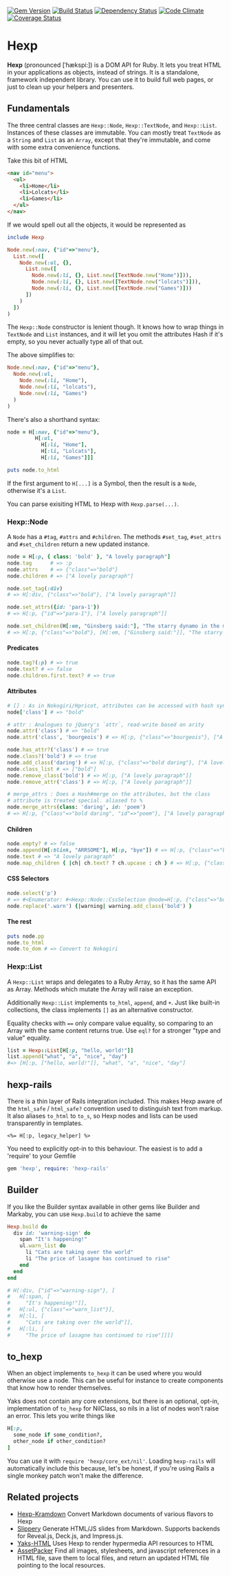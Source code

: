 [![Gem Version](https://badge.fury.io/rb/hexp.png)][gem]
[![Build Status](https://secure.travis-ci.org/plexus/hexp.png?branch=master)][travis]
[![Dependency Status](https://gemnasium.com/plexus/hexp.png)][gemnasium]
[![Code Climate](https://codeclimate.com/github/plexus/hexp.png)][codeclimate]
[![Coverage Status](https://coveralls.io/repos/plexus/hexp/badge.png?branch=master)][coveralls]

[gem]: https://rubygems.org/gems/hexp
[travis]: https://travis-ci.org/plexus/hexp
[gemnasium]: https://gemnasium.com/plexus/hexp
[codeclimate]: https://codeclimate.com/github/plexus/hexp
[coveralls]: https://coveralls.io/r/plexus/hexp

# Hexp

**Hexp** (pronounced [ˈɦækspi:]) is a DOM API for Ruby. It lets you treat HTML in your applications as objects, instead of strings. It is a standalone, framework independent library. You can use it to build full web pages, or just to clean up your helpers and presenters.

## Fundamentals

The three central classes are `Hexp::Node`, `Hexp::TextNode`, and `Hexp::List`. Instances of these classes are immutable. You can mostly treat `TextNode` as a `String` and `List` as an `Array`, except that they're immutable, and come with some extra convenience functions.

Take this bit of HTML

``` html
<nav id="menu">
  <ul>
    <li>Home</li>
    <li>Lolcats</li>
    <li>Games</li>
  </ul>
</nav>
```

If we would spell out all the objects, it would be represented as

``` ruby
include Hexp

Node.new(:nav, {"id"=>"menu"},
  List.new([
    Node.new(:ul, {},
      List.new([
        Node.new(:li, {}, List.new([TextNode.new("Home")])),
        Node.new(:li, {}, List.new([TextNode.new("lolcats")])),
        Node.new(:li, {}, List.new([TextNode.new("Games")]))
      ])
    )
  ])
)
```

The `Hexp::Node` constructor is lenient though. It knows how to wrap things in `TextNode` and `List` instances, and it will let you omit the attributes Hash if it's empty, so you never actually type all of that out.

The above simplifies to:

``` ruby
Node.new(:nav, {"id"=>"menu"},
  Node.new(:ul,
    Node.new(:li, "Home"),
    Node.new(:li, "lolcats"),
    Node.new(:li, "Games")
  )
)
```

There's also a shorthand syntax:

``` ruby
node = H[:nav, {"id"=>"menu"},
         H[:ul,
           H[:li, "Home"],
           H[:li, "Lolcats"],
           H[:li, "Games"]]]

puts node.to_html
```

If the first argument to `H[...]` is a Symbol, then the result is a `Node`, otherwise it's a `List`.

You can parse exisiting HTML to Hexp with `Hexp.parse(...)`.

### Hexp::Node

A `Node` has a `#tag`, `#attrs` and `#children`. The methods `#set_tag`, `#set_attrs` and `#set_children` return a new updated instance.

``` ruby
node = H[:p, { class: 'bold' }, "A lovely paragraph"]
node.tag      # => :p
node.attrs    # => {"class"=>"bold"}
node.children # => ["A lovely paragraph"]

node.set_tag(:div)
# => H[:div, {"class"=>"bold"}, ["A lovely paragraph"]]

node.set_attrs({id: 'para-1'})
# => H[:p, {"id"=>"para-1"}, ["A lovely paragraph"]]

node.set_children(H[:em, "Ginsberg said:"], "The starry dynamo in the machinery of night")
# => H[:p, {"class"=>"bold"}, [H[:em, ["Ginsberg said:"]], "The starry dynamo in the machinery of night"]]
```

#### Predicates

``` ruby
node.tag?(:p) # => true
node.text? # => false
node.children.first.text? # => true
```

#### Attributes

``` ruby
# [] : As in Nokogiri/Hpricot, attributes can be accessed with hash syntax
node['class'] # => "bold"

# attr : Analogues to jQuery's `attr`, read-write based on arity
node.attr('class') # => "bold"
node.attr('class', 'bourgeois') # => H[:p, {"class"=>"bourgeois"}, ["A lovely paragraph"]]

node.has_attr?('class') # => true
node.class?('bold') # => true
node.add_class('daring') # => H[:p, {"class"=>"bold daring"}, ["A lovely paragraph"]]
node.class_list # => ["bold"]
node.remove_class('bold') # => H[:p, ["A lovely paragraph"]]
node.remove_attr('class') # => H[:p, ["A lovely paragraph"]]

# merge_attrs : Does a Hash#merge on the attributes, but the class
# attribute is treated special. aliased to %
node.merge_attrs(class: 'daring', id: 'poem')
# => H[:p, {"class"=>"bold daring", "id"=>"poem"}, ["A lovely paragraph"]]
```

#### Children

``` ruby
node.empty? # => false
node.append(H[:blink, "ARRSOME"], H[:p, "bye"]) # => H[:p, {"class"=>"bold"}, ["A lovely paragraph", H[:blink, ["ARRSOME"]], H[:p, ["bye"]]]]
node.text # => "A lovely paragraph"
node.map_children { |ch| ch.text? ? ch.upcase : ch } # => H[:p, {"class"=>"bold"}, ["A LOVELY PARAGRAPH"]]
```

#### CSS Selectors

``` ruby
node.select('p')
# => #<Enumerator: #<Hexp::Node::CssSelection @node=H[:p, {"class"=>"bold"}, ["A lovely paragraph"]] @css_selector="p" matches=true>:each>
node.replace('.warn') {|warning| warning.add_class('bold') }
```

#### The rest

``` ruby
puts node.pp
node.to_html
node.to_dom # => Convert to Nokogiri
```

### Hexp::List

A `Hexp::List` wraps and delegates to a Ruby Array, so it has the same
API as Array. Methods which mutate the Array will raise an exception.

Additionally `Hexp::List` implements `to_html`, `append`, and `+`. Just like built-in collections, the class implements `[]` as an alternative constructor.

Equality checks with `==` only compare value equality, so comparing to an Array with the same content returns true. Use `eql?` for a stronger "type and value" equality.

``` ruby
list = Hexp::List[H[:p, "hello, world!"]]
list.append("what", "a", "nice", "day")
#=> [H[:p, ["hello, world!"]], "what", "a", "nice", "day"]
```

## hexp-rails

There is a thin layer of Rails integration included. This makes Hexp aware of the `html_safe` / `html_safe?` convention used to distinguish text from markup. It also aliases `to_html` to `to_s`, so Hexp nodes and lists can be used transparently in templates.

``` erb
<%= H[:p, legacy_helper] %>
```

You need to explicitly opt-in to this behaviour. The easiest is to add a 'require' to your Gemfile

``` ruby
gem 'hexp', require: 'hexp-rails'
```

## Builder

If you like the Builder syntax available in other gems like Builder and Markaby, you can use `Hexp.build` to achieve the same

``` ruby
Hexp.build do
  div id: 'warning-sign' do
    span "It's happening!"
    ul.warn_list do
      li "Cats are taking over the world"
      li "The price of lasagne has continued to rise"
    end
  end
end

# H[:div, {"id"=>"warning-sign"}, [
#   H[:span, [
#     "It's happening!"]],
#   H[:ul, {"class"=>"warn_list"}],
#   H[:li, [
#     "Cats are taking over the world"]],
#   H[:li, [
#     "The price of lasagne has continued to rise"]]]]
```

## to_hexp

When an object implements `to_hexp` it can be used where you would otherwise use a node. This can be useful for instance to create components that know how to render themselves.

Yaks does not contain any core extensions, but there is an optional, opt-in, implementation of `to_hexp` for NilClass, so nils in a list of nodes won't raise an error. This lets you write things like

``` ruby
H[:p,
  some_node if some_condition?,
  other_node if other_condition?
]
```

You can use it with `require 'hexp/core_ext/nil'`. Loading `hexp-rails` will automatically include this because, let's be honest, if you're using Rails a single monkey patch won't make the difference.

## Related projects

* [Hexp-Kramdown](https://github.com/plexus/hexp-kramdown) Convert Markdown documents of various flavors to Hexp
* [Slippery](https://github.com/plexus/slippery) Generate HTML/JS slides from Markdown. Supports backends for Reveal.js, Deck.js, and Impress.js.
* [Yaks-HTML](https://github.com/plexus/slippery) Uses Hexp to render hypermedia API resources to HTML
* [AssetPacker](https://github.com/plexus/asset_packer) Find all images, stylesheets, and javascript references in a HTML file, save them to local files, and return an updated HTML file pointing to the local resources.

